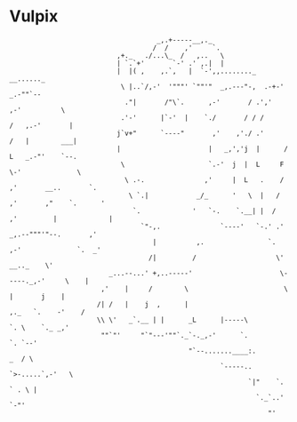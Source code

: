 # Vulpix
                                         _,.+-----__,._
                                        /  /    ,'     `.
                               ,+._   ./...\_  /   ,..   \
                               | `.`+'       `-' .' ,.|  |
                               |  |( ,    ,.`,   |  `-',,........_       __......_
                                \ |..`/,-'  '"""' `""'"  _,.---"-,  .-+-'       _.-""`--
                                 ."|       /"\`.      ,-'       / .','      ,-'          \
                                .'-'      |`-'  |    `./       / / /       /   ,.-'       |
                               j`v+"      `----"       ,'    ,'./ .'      /   |        ___|
                               |                      |   _,','j  |      /    L   _.-"'    `--.
                                \                     `.-'  j  |  L     F      \-'              \
                                 \ .-.               ,'     |  L   .    /    ,'       __..       `.
                                  \ `.|            _/_      '   \  |   /   ,'       ,"    `.      '
                                   `.             '   `-.    `.__| |  /  ,'         |             |
                                     `"-,.               `----'   `-.' .'   _,.--"""'"--.       ,'
                                        |          ,.                `.  ,-'              `.  _'
                                       /|         /                    \'          __.._    \'
                             _...--...' +,..-----'                      \-----._,-'     \    |
                           ,'    |     /        \                        \      |       j    |
                          /| /   |    j  ,      |                         ,._   `.    -'    /
                          \\ \'   _`.__ | |      _L      |-----\            `. \    `._ _,'
                           ""`"'     "`"---'""`._`-._,-'      `.              `. `--'
                                                 "`--.......____:.         _  / \
                                                         `-----.. `>-.....`,-'   \
                                                                `|"    `.  ` . \ |
                                                                  `._`..'    `-"'
                                                                     "'
